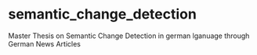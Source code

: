# semantic_change_detection
Master Thesis on Semantic Change Detection in german lganuage through German News Articles
